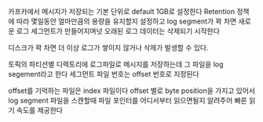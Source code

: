 
카프카에서 메시지가 저장되는 기본 단위로 default 1GB로 설정한다
Retention 정책에 따라 몇일동안 얼마만큼의 용량을 유지할지 설정하고 log segment가 꽉 차면 새로운 로그 세그먼트가 만들어지며넛 오래된 로그 데이터는 삭제되기 시작한다

디스크가 꽉 차면 더 이상 로그가 쌓이지 않거나 삭제가 발생할 수 있다.

토픽의 파티션별 디렉토리에 로그파일로 메시지를 저장하는데 그 파일을 log segement라고 한다
세그먼트 파일 번호는 offset 번호로 지정된다

offset를 기억하는 파일은 index 파일이다
offset 별로 byte position을 가지고 있어서 log segment 파일을 스캔할때 파일 포인터를 어디서부터 읽으면될지 알려주어 빠른 읽기 속도를 제공한다



